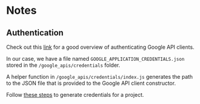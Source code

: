# Notes

## Authentication

Check out this [link](https://github.com/googleapis/google-cloud-node/blob/main/docs/authentication.md) for a good overview of authenticating Google API clients.

In our case, we have a file named `GOOGLE_APPLICATION_CREDENTIALS.json` stored in the `/google_apis/credentials` folder.

A helper function in `/google_apis/credentials/index.js` generates the path to the JSON file that is provided to the Google API client constructor.

Follow [these steps](https://cloud.google.com/vision/docs/before-you-begin) to generate credentials for a project.